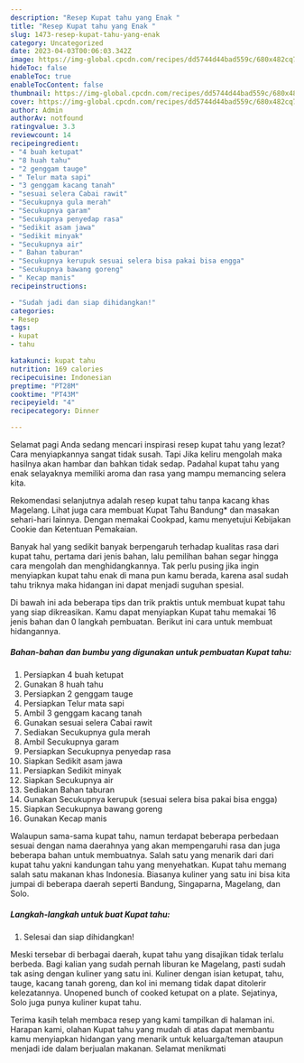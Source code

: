 ```yaml
---
description: "Resep Kupat tahu yang Enak "
title: "Resep Kupat tahu yang Enak "
slug: 1473-resep-kupat-tahu-yang-enak
category: Uncategorized
date: 2023-04-03T00:06:03.342Z
image: https://img-global.cpcdn.com/recipes/dd5744d44bad559c/680x482cq70/kupat-tahu-foto-resep-utama.jpg
hideToc: false
enableToc: true
enableTocContent: false
thumbnail: https://img-global.cpcdn.com/recipes/dd5744d44bad559c/680x482cq70/kupat-tahu-foto-resep-utama.jpg
cover: https://img-global.cpcdn.com/recipes/dd5744d44bad559c/680x482cq70/kupat-tahu-foto-resep-utama.jpg
author: Admin
authorAv: notfound
ratingvalue: 3.3
reviewcount: 14
recipeingredient:
- "4 buah ketupat"
- "8 huah tahu"
- "2 genggam tauge"
- " Telur mata sapi"
- "3 genggam kacang tanah"
- "sesuai selera Cabai rawit"
- "Secukupnya gula merah"
- "Secukupnya garam"
- "Secukupnya penyedap rasa"
- "Sedikit asam jawa"
- "Sedikit minyak"
- "Secukupnya air"
- " Bahan taburan"
- "Secukupnya kerupuk sesuai selera bisa pakai bisa engga"
- "Secukupnya bawang goreng"
- " Kecap manis"
recipeinstructions:

- "Sudah jadi dan siap dihidangkan!"
categories:
- Resep
tags:
- kupat
- tahu

katakunci: kupat tahu 
nutrition: 169 calories
recipecuisine: Indonesian
preptime: "PT28M"
cooktime: "PT43M"
recipeyield: "4"
recipecategory: Dinner

---
```



Selamat pagi Anda sedang mencari inspirasi resep kupat tahu yang lezat? Cara menyiapkannya sangat tidak susah. Tapi Jika keliru mengolah maka hasilnya akan hambar dan bahkan tidak sedap. Padahal kupat tahu yang enak selayaknya memiliki aroma dan rasa yang mampu memancing selera kita.


Rekomendasi selanjutnya adalah resep kupat tahu tanpa kacang khas Magelang. Lihat juga cara membuat Kupat Tahu Bandung* dan masakan sehari-hari lainnya. Dengan memakai Cookpad, kamu menyetujui Kebijakan Cookie dan Ketentuan Pemakaian.

Banyak hal yang sedikit banyak berpengaruh terhadap kualitas rasa dari kupat tahu, pertama dari jenis bahan, lalu pemilihan bahan segar hingga cara mengolah dan menghidangkannya. Tak perlu pusing jika ingin menyiapkan kupat tahu enak di mana pun kamu berada, karena asal sudah tahu triknya maka hidangan ini dapat menjadi suguhan spesial.


Di bawah ini ada beberapa tips dan trik praktis untuk membuat kupat tahu yang siap dikreasikan. Kamu dapat menyiapkan Kupat tahu memakai 16 jenis bahan dan 0 langkah pembuatan. Berikut ini cara untuk membuat hidangannya.

<!--inarticleads1-->

##### Bahan-bahan dan bumbu yang digunakan untuk pembuatan Kupat tahu:

1. Persiapkan 4 buah ketupat
1. Gunakan 8 huah tahu
1. Persiapkan 2 genggam tauge
1. Persiapkan  Telur mata sapi
1. Ambil 3 genggam kacang tanah
1. Gunakan sesuai selera Cabai rawit
1. Sediakan Secukupnya gula merah
1. Ambil Secukupnya garam
1. Persiapkan Secukupnya penyedap rasa
1. Siapkan Sedikit asam jawa
1. Persiapkan Sedikit minyak
1. Siapkan Secukupnya air
1. Sediakan  Bahan taburan
1. Gunakan Secukupnya kerupuk (sesuai selera bisa pakai bisa engga)
1. Siapkan Secukupnya bawang goreng
1. Gunakan  Kecap manis


Walaupun sama-sama kupat tahu, namun terdapat beberapa perbedaan sesuai dengan nama daerahnya yang akan mempengaruhi rasa dan juga beberapa bahan untuk membuatnya. Salah satu yang menarik dari dari kupat tahu yakni kandungan tahu yang menyehatkan. Kupat tahu memang salah satu makanan khas Indonesia. Biasanya kuliner yang satu ini bisa kita jumpai di beberapa daerah seperti Bandung, Singaparna, Magelang, dan Solo. 

<!--inarticleads2-->

##### Langkah-langkah untuk buat Kupat tahu:


1. Selesai dan siap dihidangkan!

Meski tersebar di berbagai daerah, kupat tahu yang disajikan tidak terlalu berbeda. Bagi kalian yang sudah pernah liburan ke Magelang, pasti sudah tak asing dengan kuliner yang satu ini. Kuliner dengan isian ketupat, tahu, tauge, kacang tanah goreng, dan kol ini memang tidak dapat ditolerir kelezatannya. Unopened bunch of cooked ketupat on a plate. Sejatinya, Solo juga punya kuliner kupat tahu. 

Terima kasih telah membaca resep yang kami tampilkan di halaman ini. Harapan kami, olahan Kupat tahu yang mudah di atas dapat membantu kamu menyiapkan hidangan yang menarik untuk keluarga/teman ataupun menjadi ide dalam berjualan makanan. Selamat menikmati
